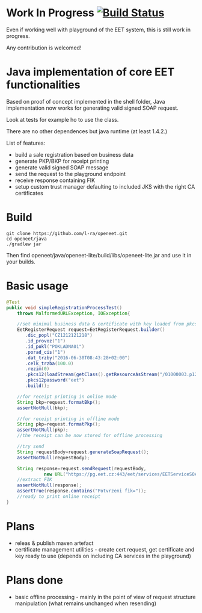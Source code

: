 # Work In Progress [![Build Status](https://travis-ci.org/l-ra/openeet-java.svg?branch=master)](https://travis-ci.org/l-ra/openeet-java)
Even if working well with playground of the EET system, this is still work in progress.

Any contribution is welcomed!


# Java implementation of core EET functionalities
Based on proof of concept implemented in the shell folder, Java implementation now works for generating valid signed SOAP request.

Look at tests for example ho to use the class.

There are no other dependences but java runtime (at least 1.4.2.)

List of features:

* build a sale registration based on business data
* generate PKP/BKP for receipt printing
* generate valid signed SOAP message
* send the request to the playground endpoint
* receive response containing FIK
* setup custom trust manager defaulting to included JKS with the right CA certificates


# Build 
```
git clone https://github.com/l-ra/openeet.git
cd openeet/java
./gradlew jar
```
Then find openeet/java/openeet-lite/build/libs/openeet-lite.jar and use it in your builds.


# Basic usage

```java
@Test
public void simpleRegistrationProcessTest() 
    throws MalformedURLException, IOException{

    //set minimal business data & certificate with key loaded from pkcs12 file
	EetRegisterRequest request=EetRegisterRequest.builder()
	   .dic_popl("CZ1212121218")
	   .id_provoz("1")
	   .id_pokl("POKLADNA01")
	   .porad_cis("1")
	   .dat_trzby("2016-06-30T08:43:28+02:00")
	   .celk_trzba(100.0)
	   .rezim(0)
	   .pkcs12(loadStream(getClass().getResourceAsStream("/01000003.p12")))
	   .pkcs12password("eet")
	   .build();

	//for receipt printing in online mode
	String bkp=request.formatBkp();
	assertNotNull(bkp);

	//for receipt printing in offline mode
	String pkp=request.formatPkp();
	assertNotNull(pkp);
	//the receipt can be now stored for offline processing

	//try send
	String requestBody=request.generateSoapRequest();
	assertNotNull(requestBody);

	String response=request.sendRequest(requestBody, 
		      new URL("https://pg.eet.cz:443/eet/services/EETServiceSOAP/v3"));
	//extract FIK
	assertNotNull(response);
	assertTrue(response.contains("Potvrzeni fik="));
	//ready to print online receipt
}
```

# Plans

* releas & publish maven artefact
* certificate management utilities - create cert request, get certificate and key ready to use (depends on including CA services in the playground)

# Plans done
* basic offline processing - mainly in the point of view of request structure manipulation (what remains unchanged when resending)
